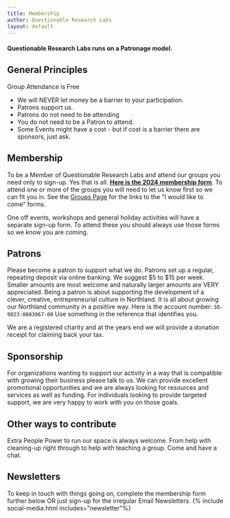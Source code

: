```yaml
---
title: Membership
author: Questionable Research Labs
layout: default
---
```



#### Questionable Research Labs runs on a **Patronage model**.

## General Principles

Group Attendance is Free<br>
*   We will NEVER let money be a barrier to your participation.<br>
*   Patrons support us.<br>
*   Patrons do not need to be attending<br>
*   You do not need to be a Patron to attend. <br>
*   Some Events might have a cost - but if cost is a barrier there are sponsors, just ask.<br>

## Membership
To be a Member of Questionable Research Labs and attend our groups you need only to sign-up. Yes that is all. **[Here is the 2024 membership form](https://forms.gle/aHMwXxhgSFpzTNQe7)**.
To attend one or more of the groups you will need to let us know first so we can fit you in. See the [Groups Page](https://questionable.org.nz/notices/groups/) for the links to the "I would like to come" forms.

One off events, workshops and general holiday activities will have a separate sign-up form. To attend these you should always use those forms so we know you are coming. 

## Patrons
Please become a patron to support what we do. Patrons set up a regular, repeating deposit via online banking. We suggest $5 to $15 per week. Smaller amounts are most welcome and naturally larger amounts are VERY appreciated. Being a patron is about supporting the development of a clever, creative, entrepreneurial culture in Northland. It is all about growing our Northland community in a positive way.
Here is the account number: `38-9023-0603067-00`
Use something in the reference that identifies you.

We are a registered charity and at the years end we will provide a donation receipt for claiming back your tax. 

## Sponsorship
For organizations wanting to support our activity in a way that is compatible with growing their business please talk to us. We can provide excellent promotional opportunities and we are always looking for resources and services as well as funding.
For individuals looking to provide targeted support, we are very happy to work with you on those goals.

## Other ways to contribute
Extra People Power to run our space is always welcome. From help with cleaning-up right through to help with teaching a group. Come and have a chat. 

## Newsletters

To keep in touch with things going on, complete the membership form further below OR just sign-up for the irregular Email Newsletters. 
{% include social-media.html includes="newsletter"%}